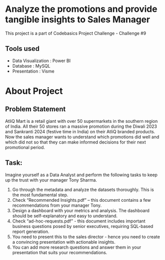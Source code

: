 # Analyze the promotions and provide tangible insights to Sales Manager
This project is a part of Codebasics Project Challenge - Challenge #9

## Tools used
- Data Visualization : Power BI
- Database : MySQL
- Presentation : Visme

# About Project


## Problem Statement
AtliQ Mart is a retail giant with over 50 supermarkets in the southern region of India. All their 50 stores ran a massive promotion during the Diwali 2023 and Sankranti 2024 (festive time in India) on their AtliQ branded products. Now the sales manager wants to understand which promotions did well and which did not so that they can make informed decisions for their next promotional period.  

## Task:  
Imagine yourself as a Data Analyst and perform the following tasks to keep up the trust with your manager Tony Sharma. 

1. Go through the metadata and analyze the datasets thoroughly. This is the most fundamental step. 
2. Check “Recommended Insights.pdf” – this document contains a few recommendations from your manager Tony.  
3. Design a dashboard with your metrics and analysis. The dashboard should be self-explanatory and easy to understand.
4. Check “ad-hoc-requests.pdf” - this document includes important business questions posed by senior executives, requiring SQL-based report generation.
5. You need to present this to the sales director - hence you need to create a convincing presentation with actionable insights.  
6. You can add more research questions and answer them in your presentation that suits your recommendations.  

